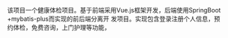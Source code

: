 该项目一个健康体检项目。基于前端采用Vue.js框架开发，后端使用SpringBoot +mybatis-plus而实现的前后端分离开
发项目。实现包含登录注册个人信息，预约体检，免费咨询，上门护理等功能，